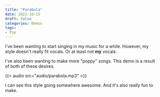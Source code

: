 ```yaml
---
title: "Parabola"
date: 2022-10-15
draft: false
categories: Demos
tags:
- Pop
---
```


I've been wanting to start singing in my music for a while.
However, my style doesn't really fit vocals.
Or at least not **my** vocals.

I've also been wanting to make more "poppy" songs.
This demo is a result of both of these desires.

{{< audio src="audio/parabola.mp3" >}}

I can see this style going somewhere awesome.
And it's also really fun to make.
